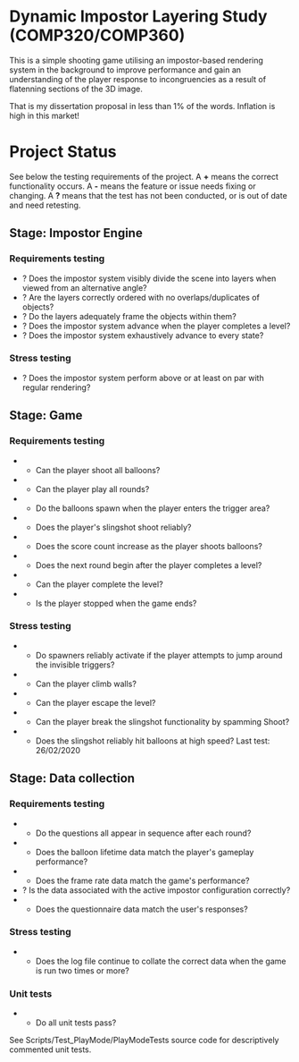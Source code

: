 # Dynamic Impostor Layering Study (COMP320/COMP360)
This is a simple shooting game utilising an impostor-based rendering system in the background to improve performance and gain an understanding of the player response to incongruencies as a result of flatenning sections of the 3D image.

That is my dissertation proposal in less than 1% of the words. Inflation is high in this market!

# Project Status
See below the testing requirements of the project. A **+** means the correct functionality occurs. A **-** means the feature or issue needs fixing or changing. A **?** means that the test has not been conducted, or is out of date and need retesting.

## Stage: Impostor Engine
### Requirements testing
* ? Does the impostor system visibly divide the scene into layers when viewed from an alternative angle?
* ? Are the layers correctly ordered with no overlaps/duplicates of objects?
* ? Do the layers adequately frame the objects within them?
* ? Does the impostor system advance when the player completes a level?
* ? Does the impostor system exhaustively advance to every state?

### Stress testing
* ? Does the impostor system perform above or at least on par with regular rendering?

## Stage: Game
### Requirements testing
* + Can the player shoot all balloons?
* + Can the player play all rounds?
* + Do the balloons spawn when the player enters the trigger area?
* + Does the player's slingshot shoot reliably?
* + Does the score count increase as the player shoots balloons?
* + Does the next round begin after the player completes a level?
* + Can the player complete the level?
* + Is the player stopped when the game ends?

### Stress testing
* + Do spawners reliably activate if the player attempts to jump around the invisible triggers?
* + Can the player climb walls?
* + Can the player escape the level?
* + Can the player break the slingshot functionality by spamming Shoot?
* + Does the slingshot reliably hit balloons at high speed?
Last test: 26/02/2020

## Stage: Data collection
### Requirements testing
* + Do the questions all appear in sequence after each round?
* + Does the balloon lifetime data match the player's gameplay performance?
* - Does the frame rate data match the game's performance?
* ? Is the data associated with the active impostor configuration correctly?
* + Does the questionnaire data match the user's responses?

### Stress testing
* + Does the log file continue to collate the correct data when the game is run two times or more?

### Unit tests
* + Do all unit tests pass?

See Scripts/Test_PlayMode/PlayModeTests source code for descriptively commented unit tests.